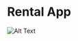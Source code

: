  # Rental App

 ![Alt Text](https://i.ibb.co/Jkkd9JX/Whats-App-Image-2020-05-24-at-12-36-47-PM.jpg)




